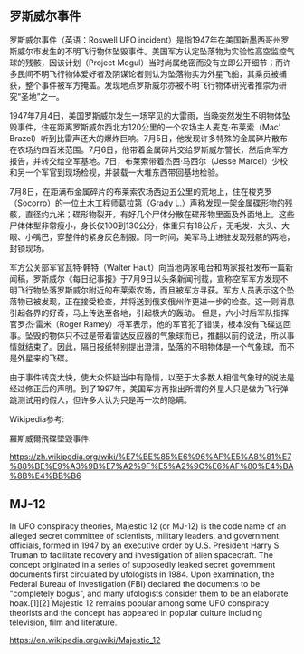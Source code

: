 



## 罗斯威尔事件

罗斯威尔事件（英语：Roswell UFO incident）是指1947年在美国新墨西哥州罗斯威尔市发生的不明飞行物体坠毁事件。美国军方认定坠落物为实验性高空监控气球的残骸，因该计划（Project Mogul）当时尚属绝密而没有立即公开细节；而许多民间不明飞行物体爱好者及阴谋论者则认为坠落物实为外星飞船，其乘员被捕获，整个事件被军方掩盖。发现地点罗斯威尔亦被不明飞行物体研究者推崇为研究“圣地”之一。


1947年7月4日，美国罗斯威尔发生一场罕见的大雷雨，当晚突然发生不明物体坠毁事件，住在距离罗斯威尔西北方120公里的一个农场主人麦克·布莱索（Mac' Brazel）听到比雷声还大的爆炸巨响。7月5日，他发现许多特殊的金属碎片散布在农场约四百米范围。7月6日，他带着金属碎片交给罗斯威尔警长，然后向军方报告，并转交给空军基地。7日，布莱索带着杰西·马西尔（Jesse Marcel）少校和另一个军官到现场检视，并装载一大堆东西带回基地检验。

7月8日，在距满布金属碎片的布莱索农场西边五公里的荒地上，住在梭克罗（Socorro）的一位土木工程师葛拉第（Grady L.）声称发现一架金属碟形物的残骸，直径约九米；碟形物裂开，有好几个尸体分散在碟形物里面及外面地上。这些尸体体型非常瘦小，身长仅100到130公分，体重只有18公斤，无毛发、大头、大眼、小嘴巴，穿整件的紧身灰色制服。同一时间，美军马上进驻发现残骸的两地，封锁现场。

军方公关部军官瓦特·韩特（Walter Haut）向当地两家电台和两家报社发布一篇新闻稿，罗斯威尔《每日纪事报》于7月9日以头条新闻刊载，宣称空军军方发现不明飞行物坠落罗斯威尔附近的布莱索农场，而且被军方寻获。军方人员表示这个坠落物已被发现，正在接受检查，并将送到俄亥俄州作更进一步的检查。这一则消息引起各界的好奇，马上传达至各地，引起极大的轰动。
但是，六小时后军队指挥官罗杰·雷米（Roger Ramey）将军表示，他的军官犯了错误，根本没有飞碟这回事。坠毁的物体只不过是带着雷达反应器的气象球而已，推翻以前的说法，所以事情就结束了。因此，隔日报纸特别提出澄清，坠落的不明物体是一个气象球，而不是外星来的飞碟。

由于事件转变太快，使大众怀疑当中有隐情，以至于大多数人相信气象球的说法是经过修正后的声明。到了1997年，美国军方再指出所谓的外星人只是做为飞行弹跳测试用的假人，但许多人认为只是再一次的隐瞒。

Wikipedia参考: 

羅斯威爾飛碟墜毀事件:

https://zh.wikipedia.org/wiki/%E7%BE%85%E6%96%AF%E5%A8%81%E7%88%BE%E9%A3%9B%E7%A2%9F%E5%A2%9C%E6%AF%80%E4%BA%8B%E4%BB%B6

## MJ-12

In UFO conspiracy theories, Majestic 12 (or MJ-12) is the code name of an alleged secret committee of scientists, military leaders, and government officials, formed in 1947 by an executive order by U.S. President Harry S. Truman to facilitate recovery and investigation of alien spacecraft. The concept originated in a series of supposedly leaked secret government documents first circulated by ufologists in 1984. Upon examination, the Federal Bureau of Investigation (FBI) declared the documents to be "completely bogus", and many ufologists consider them to be an elaborate hoax.[1][2] Majestic 12 remains popular among some UFO conspiracy theorists and the concept has appeared in popular culture including television, film and literature.


https://en.wikipedia.org/wiki/Majestic_12
